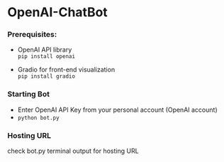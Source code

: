 # OpenAI-ChatBot
### Prerequisites:
- OpenAI API library  
```pip install openai```

- Gradio for front-end visualization  
```pip install gradio```
### Starting Bot
- Enter OpenAI API Key from your personal account (OpenAI account)
- ```python bot.py```
### Hosting URL
check bot.py terminal output for hosting URL
